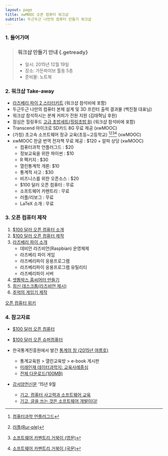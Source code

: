 ```yaml
---
layout: page
title: xwMOOC 오픈 컴퓨터 워크샵
subtitle: 두근두근 나만의 컴퓨터 만들기 워크샵
---
```


### 1. 들어가며

> ### 워크샵 만들기 안내 {.getready}
> - 일시: 2015년 12월 19일
> - 장소: 가든파이브 툴동 5층
> - 준비물: 노트북

### 2. 워크샵 Take-away

- [라즈베리 파이 2 스타터키트](http://www.eleparts.co.kr/EPXDVLAD) (워크샵 참석비에 포함)
- 두근두근 나만의 컴퓨터 본체 설계 및 3D 프린터 출력 결과물 (백진철 대표님)
- 워크샵 참석하시는 분께 커피가 전원 지원 (김태혁님 후원)
- 점심은 힐링푸드 [고급 초밥세트(힐링초밥 B)](http://healingdosirak.com/) (워크샵 참석비에 포함)
- Transcend 마이크로 SD카드 8G 무료 제공 (xwMOOC) 
- (가칭) 초고속 소프트웨어 정규 교육(초등~고등학교) [^1][^2][^3][^4] (xwMOOC)
- xwMOOC 한글 번역 전자책 무료 제공 : $120 + 알파 상당 (xwMOOC)
    - 컴퓨터과학 언플러그드 : $20 
    - 정보교육을 위한 파이썬 : $10
    - R 팩키지 : $30
    - 열린통계학 개론: $10
    - 통계적 사고 :  $30
    - 비즈니스를 위한 오픈소스 : $20
    - $100 달러 오픈 컴퓨터 : 무료
    - 소프트웨어 카펜트리 : 무료
    - 러플/리보그 : 무료
    - LaTeX 소개 : 무료


### 3. 오픈 컴퓨터 제작 

1. [$100 달러 오픈 컴퓨터 소개](http://statkclee.github.io/raspberry-pi/100-computer.html)
2. [$100 달러 오픈 컴퓨터 제작](http://statkclee.github.io/raspberry-pi/100-cad.html)
3. [라즈베리 파이 소개](http://statkclee.github.io/raspberry-pi/)
    - 데비안 라즈비언(Raspbian) 운영체제
    - 라즈베리 파이 게임
    - 라즈베리파이 응용프로그램
    - 라즈베리파이 응용프로그램 유틸리티
    - 라즈베리파이 서버
4. [셋톱박스 홈씨어터 만들기](http://statkclee.github.io/raspberry-pi/raspberry-pi-app.html)
5. [최신 데스크톱(라즈비언 제시)](https://www.raspberrypi.org/downloads/noobs/)
6. [추억의 게임기 제작](http://statkclee.github.io/raspberry-pi/raspberry-pi-game.html)


[오픈 컴퓨터 위키](https://public.etherpad-mozilla.org/p/open-computer)

### 4. 참고자료

- [$100 달러 오픈 컴퓨터](http://computer.xwmooc.org/)
- [$100 달러 오픈 슈퍼컴퓨터](http://statkclee.github.io/raspberry-pi/rpi-super-computer.html)
- 한국통계진흥원에서 발간 [통계의 창 (2015년 여름호)](http://sti.kostat.go.kr/)
    - 통계교육원 > 열린교육방 > e-book 게시판
    - [미래인재 데이터과학지: 교육사례중심](./xwMOOC.pdf)
    - [전체 다운로드(100MB)](http://sti.kostat.go.kr/coresti/site/board/fileDownLoad.do?file_name=1&nots_seq=2046)

- [강서양천신문](http://www.gynews.net/) '15년 9월
    - [기고, 컴퓨터 사고력과 소프트웨어 교육](http://www.gynews.net/bbs/bbs.asp?exe=view&group_name=104&section=7&category=0&idx_num=19311&page=1&search_category=&search_word=&order_c=bd_idx_num&order_da=desc)
    - [기고, 글을 쓰는 것은 소프트웨어 개발이다!](http://www.gynews.net/bbs/bbs.asp?exe=view&group_name=104&section=7&category=0&idx_num=19140&page=1&search_category=&search_word=&order_c=bd_idx_num&order_da=desc)
 
[^1]: [컴퓨터과학 언플러그드](http://unplugged.xwmooc.org)
[^2]: [러플(Rur-ple)](http://rur-ple.xwmooc.org/)
[^3]: [소프트웨어 카펜트리 거북이 (영문)](http://swcarpentry.github.io/python-novice-turtles/)
[^4]: [소프트웨어 카펜트리 거북이 (국문)](http://swcarpentry.github.io/python-novice-turtles/index-kr.html)
